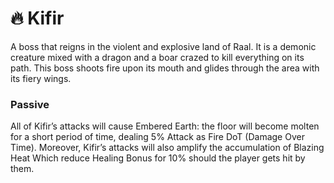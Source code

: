 # 🔥 Kifir

A boss that reigns in the violent and explosive land of Raal. It is a demonic creature mixed with a dragon and a boar crazed to kill everything on its path. This boss shoots fire upon its mouth and glides through the area with its fiery wings.

### Passive&#x20;

All of Kifir’s attacks will cause Embered Earth: the floor will become molten for a short period of time, dealing 5% Attack as Fire DoT (Damage Over Time). Moreover, Kifir’s attacks will also amplify the accumulation of Blazing Heat Which reduce Healing Bonus for 10% should the player gets hit by them.

